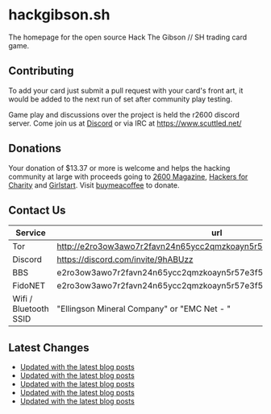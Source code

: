 # hackgibson.sh
The homepage for the open source Hack The Gibson // SH trading card game.


## Contributing

To add your card just submit a pull request with your card's front art, it would be added to the next run of set after community play testing.

Game play and discussions over the project is held the r2600 discord server. Come join us at [Discord](https://discord.com/invite/9hABUzz) or via IRC at https://www.scuttled.net/


## Donations

Your donation of $13.37 or more is welcome and helps the hacking community at large with proceeds going to [2600 Magazine](https://2600.com/), [Hackers for Charity](https://hackersforcharity.org) and [Girlstart](https://girlstart.org).  Visit [buymeacoffee](https://www.buymeacoffee.com/hackgibson.sh) to donate.


## Contact Us

Service | url
-|-
Tor | http://e2ro3ow3awo7r2favn24n65ycc2qmzkoayn5r57e3f56nvjwdcgg32ad.onion
Discord | https://discord.com/invite/9hABUzz
BBS | e2ro3ow3awo7r2favn24n65ycc2qmzkoayn5r57e3f56nvjwdcgg32ad.onion:23
FidoNET | e2ro3ow3awo7r2favn24n65ycc2qmzkoayn5r57e3f56nvjwdcgg32ad.onion:24554
Wifi / Bluetooth SSID | "Ellingson Mineral Company" or "EMC Net - <fidonet address>"

## Latest Changes
<!-- BLOG-POST-LIST:START -->
- [Updated with the latest blog posts](https://github.com/DFW2600/hackgibson.sh/commit/ca472ab62966c98654403afb88d46fb89d0eff2d)
- [Updated with the latest blog posts](https://github.com/DFW2600/hackgibson.sh/commit/ffaef5a987baf5b2d5f15461a59055fc7bde2fa1)
- [Updated with the latest blog posts](https://github.com/DFW2600/hackgibson.sh/commit/3fc874ed4d9e1e61abdd4e66bb1dd613aaec608e)
- [Updated with the latest blog posts](https://github.com/DFW2600/hackgibson.sh/commit/bc9d60751c4d59e95e69c0fc4199632517619a4a)
- [Updated with the latest blog posts](https://github.com/DFW2600/hackgibson.sh/commit/5d054da914a5302918352270a7bc62781ef3f3dd)
<!-- BLOG-POST-LIST:END -->
